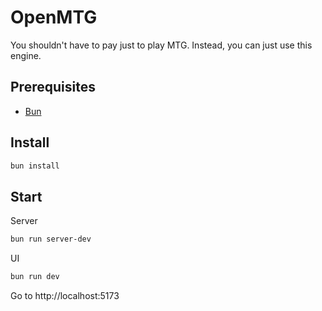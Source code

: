 # OpenMTG

You shouldn't have to pay just to play MTG. Instead, you can just use this engine.

## Prerequisites
- [Bun](https://bun.sh/)

## Install
```bash
bun install
```

## Start

Server
```bash
bun run server-dev
```

UI
```bash
bun run dev
```

Go to http://localhost:5173